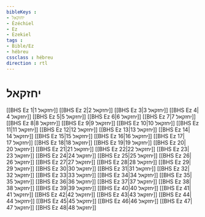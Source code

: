```yaml
---
bibleKeys : 
- יחזקאל
- Ézéchiel
- Ez
- Ezekiel
tags : 
- Bible/Ez
- hébreu
cssclass : hébreu
direction : rtl
---
```


# יחזקאל

[[BHS Ez 1|יחזקאל 1]]
[[BHS Ez 2|יחזקאל 2]]
[[BHS Ez 3|יחזקאל 3]]
[[BHS Ez 4|יחזקאל 4]]
[[BHS Ez 5|יחזקאל 5]]
[[BHS Ez 6|יחזקאל 6]]
[[BHS Ez 7|יחזקאל 7]]
[[BHS Ez 8|יחזקאל 8]]
[[BHS Ez 9|יחזקאל 9]]
[[BHS Ez 10|יחזקאל 10]]
[[BHS Ez 11|יחזקאל 11]]
[[BHS Ez 12|יחזקאל 12]]
[[BHS Ez 13|יחזקאל 13]]
[[BHS Ez 14|יחזקאל 14]]
[[BHS Ez 15|יחזקאל 15]]
[[BHS Ez 16|יחזקאל 16]]
[[BHS Ez 17|יחזקאל 17]]
[[BHS Ez 18|יחזקאל 18]]
[[BHS Ez 19|יחזקאל 19]]
[[BHS Ez 20|יחזקאל 20]]
[[BHS Ez 21|יחזקאל 21]]
[[BHS Ez 22|יחזקאל 22]]
[[BHS Ez 23|יחזקאל 23]]
[[BHS Ez 24|יחזקאל 24]]
[[BHS Ez 25|יחזקאל 25]]
[[BHS Ez 26|יחזקאל 26]]
[[BHS Ez 27|יחזקאל 27]]
[[BHS Ez 28|יחזקאל 28]]
[[BHS Ez 29|יחזקאל 29]]
[[BHS Ez 30|יחזקאל 30]]
[[BHS Ez 31|יחזקאל 31]]
[[BHS Ez 32|יחזקאל 32]]
[[BHS Ez 33|יחזקאל 33]]
[[BHS Ez 34|יחזקאל 34]]
[[BHS Ez 35|יחזקאל 35]]
[[BHS Ez 36|יחזקאל 36]]
[[BHS Ez 37|יחזקאל 37]]
[[BHS Ez 38|יחזקאל 38]]
[[BHS Ez 39|יחזקאל 39]]
[[BHS Ez 40|יחזקאל 40]]
[[BHS Ez 41|יחזקאל 41]]
[[BHS Ez 42|יחזקאל 42]]
[[BHS Ez 43|יחזקאל 43]]
[[BHS Ez 44|יחזקאל 44]]
[[BHS Ez 45|יחזקאל 45]]
[[BHS Ez 46|יחזקאל 46]]
[[BHS Ez 47|יחזקאל 47]]
[[BHS Ez 48|יחזקאל 48]]
